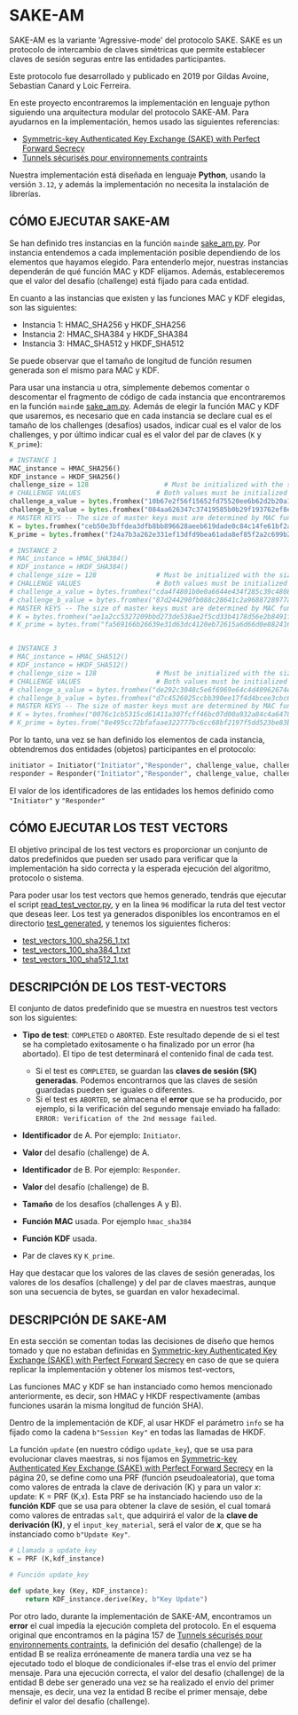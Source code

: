 # SAKE-AM

SAKE-AM es la variante 'Agressive-mode' del protocolo SAKE. SAKE es un protocolo de intercambio de claves simétricas que permite establecer claves de sesión seguras entre las entidades participantes.

Este protocolo fue desarrollado y publicado en 2019 por Gildas Avoine, Sebastian Canard y Loic Ferreira.

En este proyecto encontraremos la implementación en lenguaje python siguiendo una arquitectura modular del protocolo SAKE-AM. Para ayudarnos en la implementación, hemos usado las siguientes referencias:

- [Symmetric-key Authenticated Key Exchange (SAKE) with Perfect Forward Secrecy](https://eprint.iacr.org/2019/444.pdf)
- [Tunnels sécurisés pour environnements contraints](https://hal.science/tel-02881758v1/file/M%C3%A9moire%20th%C3%A8se%20Lo%C3%AFc%20Ferreira%202019.pdf)

Nuestra implementación está diseñada en lenguaje **Python**, usando la versión ```3.12```, y además la implementación no necesita la instalación de librerías.

## CÓMO EJECUTAR SAKE-AM

Se han definido tres instancias en la función ```main```de [sake_am.py](sake_am.py). Por instancia entendemos a cada implementación posible dependiendo de los elementos que hayamos elegido. Para entenderlo mejor, nuestras instancias dependerán de qué función MAC y KDF elijamos. Además, estableceremos que el valor del desafío (challenge) está fijado para cada entidad.

En cuanto a las instancias que existen y las funciones MAC y KDF elegidas, son las siguientes:

- Instancia 1: HMAC_SHA256 y HKDF_SHA256
- Instancia 2: HMAC_SHA384 y HKDF_SHA384
- Instancia 3: HMAC_SHA512 y HKDF_SHA512

Se puede observar que el tamaño de longitud de función resumen generada son el mismo para MAC y KDF.

Para usar una instancia u otra, símplemente debemos comentar o descomentar el fragmento de código de cada instancia que encontraremos en la función ```main```de [sake_am.py](sake_am.py). Además de elegir la función MAC y KDF que usaremos, es necesario que en cada instancia se declare cual es el tamaño de los challenges (desafíos) usados, indicar cual es el valor de los challenges, y por último indicar cual es el valor del par de claves (```K``` y ```K_prime```):

```python
# INSTANCE 1
MAC_instance = HMAC_SHA256()
KDF_instance = HKDF_SHA256()
challenge_size = 128                   # Must be initialized with the size of the challenge: [128, 256, 384, 512]
# CHALLENGE VALUES                   # Both values must be initialized (not necessarily with the same value)
challenge_a_value = bytes.fromhex("10b67e2f56f15652fd75520ee6b62d2b20a1072bdeee2b7c622c78522508b36ce9d4bbc8d11cd00f0fb4d2ba8fad7fc951c895f890b4fa6413505711222d28ae1e285d4f6d40fbb769c0e296845e620e7511ee32165231823676e42aed26674c836f6f748486f06245f2fb2988a421a325327ee0e2834911877edb59c0dd8dfe")
challenge_b_value = bytes.fromhex("084aa626347c37419585b0b29f193762ef8e13eb6f7c907644ed172920a4b19ad1ae8404b0fe6dd10a088a2895e255c52e4c5bfe9a7f1c5124ceff7c0cccae0339c15499b4ab8069b8b837f627406e0601f57c1b42819ebff8a2d92647d6d45654132b25a0214b0a25b9b7752e783ba98c2ae480507e5c715a1a8ffef346995a")             
# MASTER KEYS -- The size of master keys must are determined by MAC function used (HMAC-SHA256, HMAC-SHA384, HMAC-SHA512)
K = bytes.fromhex("ceb50e3bffdea3dfb8bb896628aeeb619dade0c84c14fe61bf2ac866e5a219a3")
K_prime = bytes.fromhex("f24a7b3a262e331ef13dfd9bea61ada8ef85f2a2c699b2ab05764b202eac5bab")

# INSTANCE 2
# MAC_instance = HMAC_SHA384()
# KDF_instance = HKDF_SHA384()
# challenge_size = 128               # Must be initialized with the size of the challenge: [128, 256, 384, 512]
# CHALLENGE VALUES                   # Both values must be initialized (not necessarily with the same value)
# challenge_a_value = bytes.fromhex("cda4f4801b0e0a6644e434f285c39c48086ddd8a228bf07d2303b86915a2a0d667fbab2a10ff71fb63a61543996888d82bf6f35be1795c9dacad9e8d4a7ab7bd301b83697b9a4a9ca2e2ec8210c013a5facee3946429577f7df7d8bdf14212bf615a3231838d4c56e529d4c54f65af61556c80e903b2da1f57737864fce2d04b")
# challenge_b_value = bytes.fromhex("87d244290fb088c28641c2a9688728977af7101ad1a4c5aab02f8e191b9d9f67fe1dc315d3d0b47e563ac315bb20fe526541696d181e52db480cef40ccb9638a3481542954faee9385a947ea5f7921a1760c8deed480b8e53459afeec2edcc3a7b8ec201644e1e5f3623a4d54f9e80eb746be3fb89dbcc7b8facc82fb1be2006")             
# MASTER KEYS -- The size of master keys must are determined by MAC function used (HMAC-SHA256, HMAC-SHA384, HMAC-SHA512)
# K = bytes.fromhex("ae1a2cc5327209bbd273de538ae2f5cd33b4178d56e2b8491f84aa4d307de9adf97af9c76c66f2b4b211325eb79cffc2")
# K_prime = bytes.from("fa569166b26639e31d63dc4120eb72615a6d66d0e8824160511050d929bff050c711dcd60313d32397409a03d318f974")


# INSTANCE 3
# MAC_instance = HMAC_SHA512()
# KDF_instance = HKDF_SHA512()
# challenge_size = 128               # Must be initialized with the size of the challenge: [128, 256, 384, 512]
# CHALLENGE VALUES                   # Both values must be initialized (not necessarily with the same value)
# challenge_a_value = bytes.fromhex("de292c3048c5e6f6969e64c4d40962674e0fd2183f154b14705a1860ae6413cc7d71781a07e3823de7e5edbee73d4fbc5dbbc0fd674c97815222ac3abe349e70d4bd085ecfd996fdb51a3f34983b839f6cab7deb10377a7facaa2f3b8fc51a385648389f2ad81e899e703af185c4fdf363c7d088ffcef13c4495bea1d4953812")
# challenge_b_value = bytes.fromhex("d7c4526025ccbb390ee17f4d4bcee3cbc6daba7f089d117175c41ea93d2ec3d2b10aaefdf0f263934f185f70a96dfa4d94edf22e63538f2fd222368c3e61fe7dc033f8db8d29bd0c9883ab8d997ab491ade8ea2d70eb36e79ec6b24766aea1fb438ced29e71de510bc3dd433e88e334d1686a8c57bb356868e1b281d4c831d4e")             
# MASTER KEYS -- The size of master keys must are determined by MAC function used (HMAC-SHA256, HMAC-SHA384, HMAC-SHA512)
# K = bytes.fromhex("0076c1cb5315cd61411a307fcff46bc07d00a932a84c4a64787968c9229af79e613354ef19da57b758d12cf04ce025377a60bec5a28a35f755112be994d45bb5")
# K_prime = bytes.from("8e495cc72bfafaae322777bc6cc68bf2197f5dd523be83baca6fc039d5fe8f11dfe1214252aa2ff4ab036082adac8ca0daadd3627ebbbeadd8d2b7b80d33d981")

```

Por lo tanto, una vez se han definido los elementos de cada instancia, obtendremos dos entidades (objetos) participantes en el protocolo:

```python
initiator = Initiator("Initiator","Responder", challenge_value, challenge_size, K, K_prime, MAC_instance, KDF_instance)
responder = Responder("Initiator","Responder", challenge_value, challenge_size, K, K_prime, MAC_instance, KDF_instance)
```

El valor de los identificadores de las entidades los hemos definido como ```"Initiator"``` y ```"Responder"```

## CÓMO EJECUTAR LOS TEST VECTORS

El objetivo principal de los test vectors es proporcionar un conjunto de datos predefinidos que pueden ser usado para verificar que la implementación ha sido correcta y la esperada ejecución del algoritmo, protocolo o sistema.

Para poder usar los test vectors que hemos generado, tendrás que ejecutar el script [read_test_vector.py](read_test_vector.py), y en la linea ```96``` modificar la ruta del test vector que deseas leer. Los test ya generados disponibles los encontramos en el directorio [test_generated](/SAKE_AM/test_generated/), y tenemos los siguientes ficheros:

- [test_vectors_100_sha256_1.txt](/SAKE_AM/test_generated/test_vectors_100_sha256_1.txt)
- [test_vectors_100_sha384_1.txt](/SAKE_AM/test_generated/test_vectors_100_sha384_1.txt)
- [test_vectors_100_sha512_1.txt](/SAKE_AM/test_generated/test_vectors_100_sha512_1.txt)

## DESCRIPCIÓN DE LOS TEST-VECTORS

El conjunto de datos predefinido que se muestra en nuestros test vectors son los siguientes:

- **Tipo de test**: ```COMPLETED``` o ```ABORTED```. Este resultado depende de si el test se ha completado exitosamente o ha finalizado por un error (ha abortado). El tipo de test determinará el contenido final de cada test.
  
  - Si el test es ```COMPLETED```, se guardan las **claves de sesión (SK) generadas**. Podemos encontrarnos que las claves de sesión guardadas pueden ser iguales o diferentes.
  - Si el test es ```ABORTED```, se almacena el **error** que se ha producido, por ejemplo, si la verificación del segundo mensaje enviado ha fallado: ```ERROR: Verification of the 2nd message failed```.

- **Identificador** de A. Por ejemplo: ```Initiator```.
- **Valor** del desafío (challenge) de A.
- **Identificador** de B. Por ejemplo: ```Responder```.
- **Valor** del desafío (challenge) de B.
- **Tamaño** de los desafíos (challenges A y B).
- **Función MAC** usada. Por ejemplo ```hmac_sha384```
- **Función KDF** usada.
- Par de claves ```K```y ```K_prime```.

Hay que destacar que los valores de las claves de sesión generadas, los valores de los desafíos (challenge) y del par de claves maestras, aunque son una secuencia de bytes, se guardan en valor hexadecimal.

## DESCRIPCIÓN DE SAKE-AM

En esta sección se comentan todas las decisiones de diseño que hemos tomado y que no estaban definidas en [Symmetric-key Authenticated Key Exchange (SAKE) with Perfect Forward Secrecy](https://eprint.iacr.org/2019/444.pdf) en caso de que se quiera replicar la implementación y obtener los mismos test-vectors,

Las funciones MAC y KDF se han instanciado como hemos mencionado anteriormente, es decir, son HMAC y HKDF respectivamente (ambas funciones usarán la misma longitud de función SHA).

Dentro de la implementación de KDF, al usar HKDF el parámetro ```info``` se ha fijado como la cadena ```b"Session Key"``` en todas las llamadas de HKDF.

La función ```update``` (en nuestro código ```update_key```), que se usa para evolucionar claves maestras, si nos fijamos en [Symmetric-key Authenticated Key Exchange (SAKE) with Perfect Forward Secrecy](https://eprint.iacr.org/2019/444.pdf) en la página 20, se define como una PRF (función pseudoaleatoria), que toma como valores de entrada la clave de derivación (K) y para un valor *x*: update: K = PRF (K,x). Esta PRF se ha instanciado haciendo uso de la **función KDF** que se usa para obtener la clave de sesión, el cual tomará como valores de entradas ```salt```, que adquirirá el valor de la **clave de derivación (K)**, y el ```input_key_material```, será el valor de ***x***, que se ha instanciado como ```b"Update Key"```.

```python
# Llamada a update_key
K = PRF (K,kdf_instance)

# Función update_key

def update_key (Key, KDF_instance):
    return KDF_instance.derive(Key, b"Key Update")
```

Por otro lado, durante la implementación de SAKE-AM, encontramos un **error** el cual impedía la ejecución completa del protocolo. En el esquema original que encontramos en la página 157 de [Tunnels sécurisés pour environnements contraints](https://hal.science/tel-02881758v1/file/M%C3%A9moire%20th%C3%A8se%20Lo%C3%AFc%20Ferreira%202019.pdf), la definición del desafío (challenge) de la entidad B se realiza erróneamente de manera tardía una vez se ha ejecutado todo el bloque de condicionales if-else tras el envío del primer mensaje. Para una ejecución correcta, el valor del desafío (challenge) de la entidad B debe ser generado una vez se ha realizado el envío del primer mensaje, es decir, una vez la entidad B recibe el primer mensaje, debe definir el valor del desafío (challenge).
